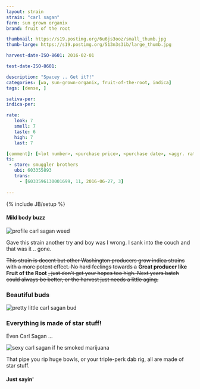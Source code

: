 ```yaml
---
layout: strain
strain: "carl sagan"
farm: sun grown organix
brand: fruit of the root

thumbnail: https://s19.postimg.org/6u6js3ooz/small_thumb.jpg
thumb-large: https://s19.postimg.org/513n3s3ib/large_thumb.jpg

harvest-date-ISO-8601: 2016-02-01

test-date-ISO-8601: 

description: "Spacey .. Get it?!"
categories: [wa, sun-grown-organix, fruit-of-the-root, indica]
tags: [dense, ]

sativa-per: 
indica-per: 

rate:
   look: 7
   smell: 7
   taste: 6
   high: 7
   last: 7

[comment]: [<lot number>, <purchase price>, <purchase date>, <aggr. rating (of 5)>]
ts: 
 - store: smuggler brothers
   ubi: 603355893
   trans: 
     - [6033596130001699, 11, 2016-06-27, 3]
            
---
```

{% include JB/setup %}

#### Mild body buzz

![profile carl sagan weed](https://s19.postimg.org/r6wxlk88z/carl_sagan_profile.jpg)

Gave this strain another try and boy was I wrong. I sank into the couch and that was it .. gone. 

~~This strain is decent but other Washington producers grow indica strains with a more potent effect.
No hard feelings towards a~~ **Great producer like Fruit of the Root** ~~, just don't get your hopes too high.
Next years batch could always be better, or the harvest just needs a little aging.~~

### Beautiful buds

![pretty little carl sagan bud](https://s19.postimg.org/mz25ct6tf/carl_sagan_close_up.jpg)

### Everything is made of star stuff!

Even Carl Sagan ...

![sexy carl sagan if he smoked marijuana](https://s19.postimg.org/b3kglr6pv/carlsagansexy.jpg)

That pipe you rip huge bowls, or your triple-perk dab rig, all are made of star stuff.

#### Just sayin'